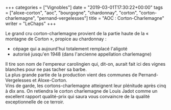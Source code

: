 +++
categories = ["Vignobles"]
date = "2019-03-01T17:30:22+00:00"
tags = ["aloxe-corton", "aoc", "bourgogne", "chardonnay", "corton", "corton-charlemagne", "pernand-vergelesses"] 
title = "AOC : Corton-Charlemagne"
writer = "LeChaps"
+++

Le grand cru corton-charlemagne provient de la partie haute de la « montagne de Corton », propice au chardonnay :

* cépage qui a aujourd'hui totalement remplacé l'aligoté
* autorisé jusqu'en 1948 (dans l'ancienne appellation charlemagne)

Il tire son nom de l'empereur carolingien qui, dit-on, aurait fait ici des vignes blanches pour ne pas tacher sa barbe.  
La plus grande partie de la production vient des communes de Pernand-Vergelesses et Aloxe-Corton.  
Vins de garde, les cortons-charlemagne atteignent leur plénitude après cinq à dix ans. On retiendra le corton charlemagne de Louis Jadot comme un excellent rapport qualité-prix qui saura vous convaincre de la qualité exceptionnelle de ce terroir.